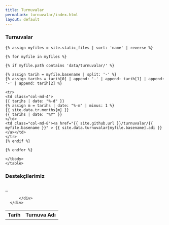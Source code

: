 ```yaml
---
title: Turnuvalar
permalink: turnuvalar/index.html
layout: default
---
```


<h3> Turnuvalar </h3>
<div class="row">

  <div class="col-md-9">
    <table class="table table-bordered table-striped">
    <tbody>
    <tr>
      <th>Tarih</th>
      <th>Turnuva Adı</th>
    </tr>

    {% assign myfiles = site.static_files | sort: 'name' | reverse %}

    {% for myfile in myfiles %}

    {% if myfile.path contains 'data/turnuvalar/' %}

    {% assign tarih = myfile.basename | split: '-' %}
    {% assign tarihs = tarih[0] | append: '-' | append: tarih[1] | append: '-' | append: tarih[2] %}

    <tr>
    <td class="col-md-4">
    {{ tarihs | date: "%-d" }}
    {% assign m = tarihs | date: "%-m" | minus: 1 %}
    {{ site.data.tr.months[m] }}
    {{ tarihs | date: "%Y" }}
    </td>
    <td class="col-md-8"><a href="{{ site.github.url }}/turnuvalar/{{ myfile.basename }}" > {{ site.data.turnuvalar[myfile.basename].adi }} </a></td>
    </tr>
    {% endif %}

    {% endfor %}

    </tbody>
    </table>
  </div>

  <div class="col-md-3">
      <div class="panel panel-default">
          <div class="panel-heading text-center">
              <h3 class="panel-title">Destekçilerimiz</h3>
          </div>
          <div class="panel-body">
              <a href="http://www.mimartmimarlik.net/" target="_blank">
                  <img src="{{ site.github.url }}/assets/images/mimart.jpg" alt="" class="img-responsive center-block" style="margin-bottom:20px">
              </a>
              <a href="http://marmaris.indigosatranc.com/anasayfa/selimiye_yazlik" target="_blank">
                  <img src="{{ site.github.url }}/assets/images/selimiyelogoweb.jpg" alt="" class="img-responsive center-block" style="margin-bottom:20px">
              </a>
              <a href="http://www.marti.com.tr/" target="_blank">
                  <img src="{{ site.github.url }}/assets/images/marti.jpg" alt="" class="img-responsive center-block">
              </a>

          </div>
      </div>
  </div>
</div>
